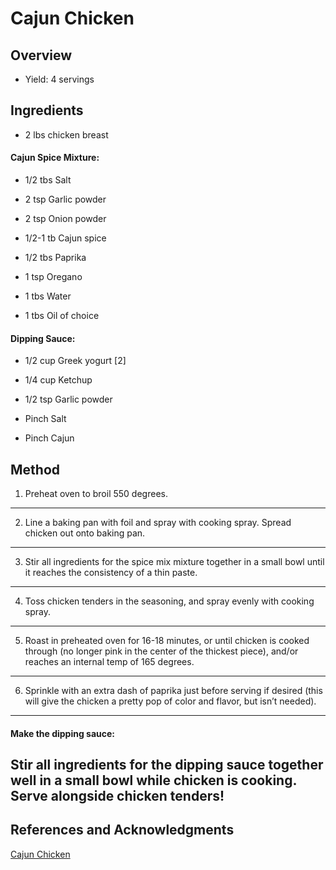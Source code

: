 # Cajun Chicken

## Overview

- Yield: 4 servings

## Ingredients

- 2 lbs chicken breast

#### Cajun Spice Mixture:

- 1/2 tbs Salt

- 2 tsp Garlic powder

- 2 tsp Onion powder

- 1/2-1 tb Cajun spice

- 1/2 tbs Paprika

- 1 tsp Oregano

- 1 tbs Water

- 1 tbs Oil of choice

#### Dipping Sauce:

- 1/2 cup Greek yogurt [2]

- 1/4 cup Ketchup

- 1/2 tsp Garlic powder

- Pinch Salt

- Pinch Cajun

## Method

1. Preheat oven to broil 550 degrees.
---
2. Line a baking pan with foil and spray with cooking spray. Spread chicken out onto baking pan.
---
3. Stir all ingredients for the spice mix mixture together in a small bowl until it reaches the consistency of a thin paste.
---
4. Toss chicken tenders in the seasoning, and spray evenly with cooking spray.
---
5. Roast in preheated oven for 16-18 minutes, or until chicken is cooked through (no longer pink in the center of the thickest piece), and/or reaches an internal temp of 165 degrees.
---
6. Sprinkle with an extra dash of paprika just before serving if desired (this will give the chicken a pretty pop of color and flavor, but isn’t needed).
---

#### Make the dipping sauce:

Stir all ingredients for the dipping sauce together well in a small bowl while chicken is cooking. Serve alongside chicken tenders!
---

## References and Acknowledgments

[Cajun Chicken](https://dashingdish.com/recipe/cajun-chicken)
